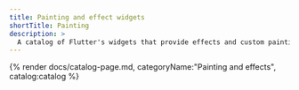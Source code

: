 ```yaml
---
title: Painting and effect widgets
shortTitle: Painting
description: >
  A catalog of Flutter's widgets that provide effects and custom painting.
---
```


{% render docs/catalog-page.md, categoryName:"Painting and effects", catalog:catalog %}
